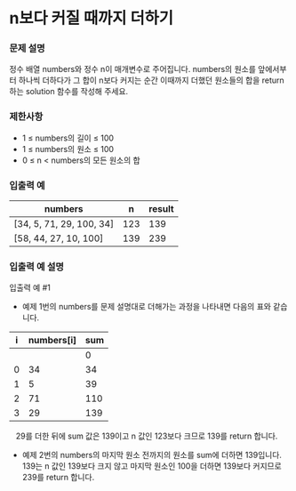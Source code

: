 # n보다 커질 때까지 더하기
### 문제 설명
정수 배열 numbers와 정수 n이 매개변수로 주어집니다. numbers의 원소를 앞에서부터 하나씩 더하다가 그 합이 n보다 커지는 순간 이때까지 더했던 원소들의 합을 return 하는 solution 함수를 작성해 주세요.

### 제한사항
- 1 ≤ numbers의 길이 ≤ 100
- 1 ≤ numbers의 원소 ≤ 100
- 0 ≤ n < numbers의 모든 원소의 합
### 입출력 예
|numbers|	n|	result|
|---|---|---|
|[34, 5, 71, 29, 100, 34]|	123|	139|
|[58, 44, 27, 10, 100]	|139|	239|
### 입출력 예 설명
입출력 예 #1

- 예제 1번의 numbers를 문제 설명대로 더해가는 과정을 나타내면 다음의 표와 같습니다.

|i|	numbers[i]|	sum|
|---|---|---|
|||0|
|0|	34|	34|
|1|	5	|39|
|2|	71|	110|
|3|29|	139|

&nbsp;&nbsp;&nbsp;29를 더한 뒤에 sum 값은 139이고 n 값인 123보다 크므로 139를 return 합니다.

- 예제 2번의 numbers의 마지막 원소 전까지의 원소를 sum에 더하면 139입니다. 139는 n 값인 139보다 크지 않고 마지막 원소인 100을 더하면 139보다 커지므로 239를 return 합니다.
